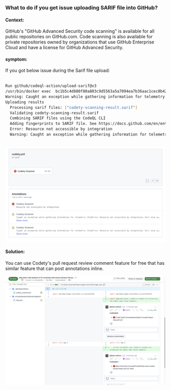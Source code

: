 
### What to do if you get issue uploading SARIF file into GitHub? 


#### Context:
GitHub's "GitHub Advanced Security code scanning" is available for all public repositories on GitHub.com. Code scanning is also available for private repositories owned by organizations that use GitHub Enterprise Cloud and have a license for GitHub Advanced Security. 

#### symptom:
If you got below issue during the Sarif file upload:
```bash

Run github/codeql-action/upload-sarif@v3
/usr/bin/docker exec  bc1b5c4d880f80a803c9d5563a5a7094ea7b36aac1cec0b4285db847c3957df3 sh -c "cat /etc/*release | grep ^ID"
Warning: Caught an exception while gathering information for telemetry: HttpError: Resource not accessible by integration. Will skip sending status report.
Uploading results
  Processing sarif files: ["codety-scanning-result.sarif"]
  Validating codety-scanning-result.sarif
  Combining SARIF files using the CodeQL CLI
  Adding fingerprints to SARIF file. See https://docs.github.com/en/enterprise-cloud@latest/code-security/code-scanning/integrating-with-code-scanning/sarif-support-for-code-scanning#providing-data-to-track-code-scanning-alerts-across-runs for more information.
  Error: Resource not accessible by integration
  Warning: Caught an exception while gathering information for telemetry: HttpError: Resource not accessible by integration. Will skip sending status report.
  
```
![sarif-upload-issue.png](sarif-upload-issue.png)


#### Solution:
You can use Codety's pull request review comment feature for free that has similar feature that can post annotations inline. 

![github-pr-review-comment.png](github-pr-review-comment.png)

